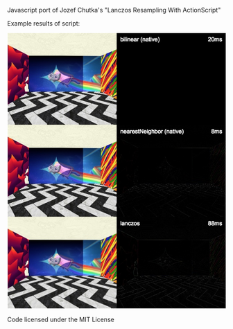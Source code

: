 Javascript port of Jozef Chutka's "Lanczos Resampling With ActionScript"

Example results of script:

![alt tag](https://github.com/mudcube/Lanczos.js/blob/master/example.jpg)

Code licensed under the MIT License
